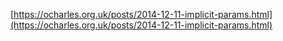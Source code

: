 [https://ocharles.org.uk/posts/2014-12-11-implicit-params.html](https://ocharles.org.uk/posts/2014-12-11-implicit-params.html)